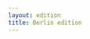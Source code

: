 ```yaml
---
layout: edition
title: Berlin edition
---
```

<head>
<script src="../../assets/js/CETEI.js"></script>
<link rel="stylesheet" href="../assets/css/CETEIcean.css">
</head>
<div id: "tei-wrapper">
<script>
      var CETEIcean = new CETEI();
      CETEIcean.getHTML5('/editions/b.xml', function(data) {
        document.getElementById("TEI").innerHTML = "";
        document.getElementById("TEI").appendChild(data);
        CETEIcean.addStyle(document, data);
      });
      // Alternatively, use then()
      // (new CETEI).getHTML5('testTEI.xml').then(function(data){
      //   document.getElementById("TEI").appendChild(data);
      // });
</script>
</div>
